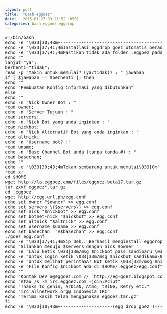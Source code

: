 ```yaml
---
layout: post
title:  "Bash eggoez"
date:   2015-01-27 09:21:52 -0501
categories: bash eggoez eggdrop
---
```

<pre>#!/bin/bash
echo -e "\033[30;43m+--------------------------------------------------------------------+\033[0m"
echo -e "\033[37;41;4mInstallasi eggdrop goez otomatis berada pada $HOME/.eggoez\033[0m"
echo -e "\033[37;41;4mPastikan tidak ada folder .eggoez pada $HOME ini  \033[0m"
echo ""
lanjut="ya";
berhenti="tidak";
read -p "Yakin untuk memulai? (ya/tidak)? : " jawaban
if [ $jawaban == $berhenti ]; then
echo ""
echo "Pembuatan Konfig informasi yang dibutuhkan"
else
echo ""
echo -n "Nick Owner Bot : "
read owner;
echo -n "Server Tujuan : "
read servers;
echo -n "Nick Bot yang anda inginkan : "
read nickbot;
echo -n "Nick Alternatif Bot yang anda inginkan : "
read altnick;
echo -n "Username bot? :"
read uname;
echo -n "Base Channel Bot anda (tanpa tanda #) : "  
read basechan;
echo ""
echo -e "\033[30;43;4mTekan sembarang untuk memulai\033[0m"
read x;
cd $HOME
wget http://la.eggoez.com/files/eggoez-beta17.tar.gz
tar zxvf eggoez*.tar.gz
cd .eggoez
wget http://egg.url.ph/egg.conf
echo set owner "$owner" >> egg.conf 
echo set servers \{$servers\} >> egg.conf
echo set nick "$nickbot" >> egg.conf
echo set botnet-nick "$nickbot" >> egg.conf
echo set altnick "$altnick" >> egg.conf
echo set username $uname >> egg.conf
echo set basechan  "#$basechan" >> egg.conf
./goez egg.conf
echo -e "\033[37;41;4mSip Deh.. Berhasil menginstall eggdrop goez\033[0m"
echo "Silahkan menuju $servers dengan nick $owner "
echo -e "Lalu ketik \033[33m/msg $nickbot pass sandibaru \033[0muntuk membuat sandi baru."
echo -e "Untuk Login ketik \033[33m/msg $nickbot sandikamu\033[0m"
echo -e "Untuk melihat perintahÂ² Bot ketik \033[33m/msg $nickbot help\033[0m"
echo -e "File Konfig $nickbot ada di $HOME/.eggoez/egg.conf"
echo ""
echo "Kontak DeV a@eggoez.com //  http://eg-goez.blogspot.com"
echo "Atau /s -m irc.eggoez.com -join:#ciut"
echo "Thanks to genin, ArDiaN, Atmo, tRiNe, Retry etc."
echo "irc.allnetwork.org@ Indonesia IRC"
echo "Terima kasih telah menggunakan eggoez.tar.gz"
fi
echo -e "\033[30;43m+--------------------(egg drop goez )----------------------+\033[0m" 
</pre>
